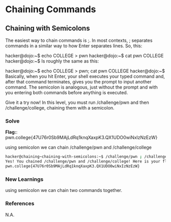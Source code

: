 # Chaining Commands

## Chaining with Semicolons

The easiest way to chain commands is ;. In most contexts, ; separates commands in a similar way to how Enter separates lines. So, this:

hacker@dojo:~$ echo COLLEGE > pwn
hacker@dojo:~$ cat pwn
COLLEGE
hacker@dojo:~$
Is roughly the same as this:

hacker@dojo:~$ echo COLLEGE > pwn; cat pwn
COLLEGE
hacker@dojo:~$
Basically, when you hit Enter, your shell executes your typed command and, after that command terminates, gives you the prompt to input another command. The semicolon is analogous, just without the prompt and with you entering both commands before anything is executed.

Give it a try now! In this level, you must run /challenge/pwn and then /challenge/college, chaining them with a semicolon.

### Solve
**Flag:**: pwn.college{47U76r0Sb9MAjLdRq1knqXaxpK3.QX1UDO0wiNxIzNzEzW}

using semicolon we can chain /challenge/pwn and /challenge/college

```bash
hacker@chaining~chaining-with-semicolons:~$ /challenge/pwn ; /challenge/college
Yes! You chained /challenge/pwn and /challenge/college! Here is your flag:
pwn.college{47U76r0Sb9MAjLdRq1knqXaxpK3.QX1UDO0wiNxIzNzEzW}
```

### New Learnings
using semicolon we can chain two commands together.

### References 
N.A.
